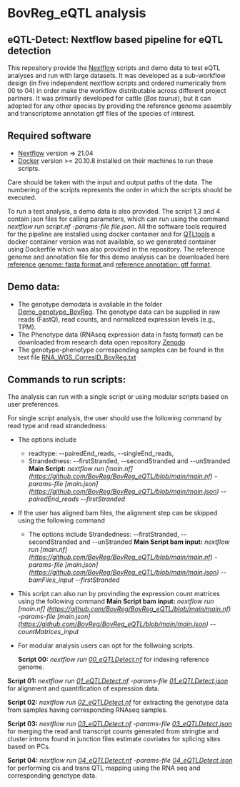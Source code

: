 # BovReg_eQTL analysis 

## eQTL-Detect: Nextflow based pipeline for eQTL detection 
This repository provide the [Nextflow](https://www.nextflow.io/) scripts and demo data to test eQTL analyses and run with large datasets. It was developed as a sub-workflow design (in five independent nextflow scripts and ordered numerically from 00 to 04) in order make the workflow distributable across different project partners. It was primarily developed for cattle (_Bos taurus_), but it can adopted for any other species by providing the reference genome assembly and transcriptome annotation gtf files of the species of interest. 


## Required software
- [Nextflow](https://www.nextflow.io/) version => 21.04 
- [Docker](https://www.docker.com/) version >=  20.10.8 installed on their machines to run these scripts.

 Care should be taken with the input and output paths of the data. The numbering of the scripts represents the order in which the scripts should be executed. 
                            


To run a test analysis, a demo data is also provided. The script 1,3 and 4 contain json files for calling parameters, which can run using the command _nextflow run script.nf -params-file file.json_. All the software tools required for the pipeline are installed using docker container and for [QTLtools](https://qtltools.github.io/qtltools/) a docker container version was not available, so we generated container using Dockerfile which was also provided in the repository.
The reference genome and annotation file for this demo analysis can be downloaded here [reference genome: fasta format ](https://ftp.ensembl.org/pub/release-109/fasta/bos_taurus/dna/Bos_taurus.ARS-UCD1.2.dna.toplevel.fa.gz) and [reference annotation: gtf format](https://ftp.ensembl.org/pub/release-109/gtf/bos_taurus/Bos_taurus.ARS-UCD1.2.109.gtf.gz).
 


  
## Demo data:
- The genotype demodata is available in the folder [Demo_genotype_BovReg](https://github.com/BovReg/BovReg_eQTL/tree/main/Demo_genotype_BovReg). The genotype data can be supplied in raw reads (FastQ), read counts,  and normalized expression levels (e.g., TPM).
- The Phenotype data (RNAseq expression data in fastq format) can be downloaded from research data open repository 
 [Zenodo](https://zenodo.org/record/7949616) 
- The genotype-phenotype corresponding samples can be found in the text file [RNA_WGS_CorresID_BovReg.txt](https://github.com/BovReg/BovReg_eQTL/blob/main/RNA_WGS_CorresID_BovReg.txt)

## Commands to run scripts:

The analysis can run with a single script or using modular scripts based on user preferences.

For single script analysis, the user should use the following command by read type and read strandedness:

- The options include 
   - readtype: --pairedEnd_reads, --singleEnd_reads, 
   - Strandedness: --firstStranded, --secondStranded and --unStranded
**Main Script:** _nextflow run [main.nf] (https://github.com/BovReg/BovReg_eQTL/blob/main/main.nf)
-params-file [main.json] (https://github.com/BovReg/BovReg_eQTL/blob/main/main.json) --pairedEnd_reads --firstStranded_

- If the user has aligned bam files, the alignment step can be skipped using the following command
  - The options include 
     Strandedness: --firstStranded, --secondStranded and --unStranded
**Main Script bam input:** _nextflow run [main.nf] (https://github.com/BovReg/BovReg_eQTL/blob/main/main.nf)
-params-file [main.json] (https://github.com/BovReg/BovReg_eQTL/blob/main/main.json) --bamFiles_input --firstStranded_

- This script can also run by provinding the expression count matrices using the following command
  **Main Script bam input:** _nextflow run [main.nf] (https://github.com/BovReg/BovReg_eQTL/blob/main/main.nf)
-params-file [main.json] (https://github.com/BovReg/BovReg_eQTL/blob/main/main.json) --countMatrices_input_


- For modular analysis users can opt for the follwoing scripts.

  **Script 00:** _nextflow run [00_eQTLDetect.nf](https://github.com/BovReg/BovReg_eQTL/blob/main/00_eQTLDetect.nf)_ for indexing reference genome.

 **Script 01:** _nextflow run [01_eQTLDetect.nf](https://github.com/BovReg/BovReg_eQTL/blob/main/01_eQTLDetect.nf) -params-file [01_eQTLDetect.json](https://github.com/BovReg/BovReg_eQTL/blob/main/01_eQTLDetect.json)_ for alignment and quantification of expression data.


**Script 02:**  _nextflow run [02_eQTLDetect.nf](https://github.com/BovReg/BovReg_eQTL/blob/main/02_eQTLDetect.nf)_ for extracting the genotype data from samples having corresponding RNAseq samples.

 **Script 03:**  _nextflow run [03_eQTLDetect.nf](https://github.com/BovReg/BovReg_eQTL/blob/main/03_eQTLDetect.nf) -params-file [03_eQTLDetect.json](https://github.com/BovReg/BovReg_eQTL/blob/main/03_eQTLDetect.json)_ for merging the read and transcript counts generated from stringtie and cluster introns found in junction files estimate covriates for splicing sites based on PCs.

 **Script 04:** _nextflow run [04_eQTLDetect.nf](https://github.com/BovReg/BovReg_eQTL/blob/main/04_eQTLDetect.nf) -params-file [04_eQTLDetect.json](https://github.com/BovReg/BovReg_eQTL/blob/main/04_eQTLDetect.json)_ for performing cis and trans QTL mapping using the RNA seq and corresponding genotype data.
